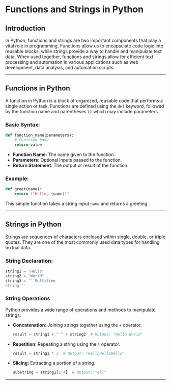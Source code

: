 # Functions and Strings in Python

## Introduction

In Python, functions and strings are two important components that play a vital role in programming. Functions allow us to encapsulate code logic into reusable blocks, while strings provide a way to handle and manipulate text data. When used together, functions and strings allow for efficient text processing and automation in various applications such as web development, data analysis, and automation scripts.

---

## Functions in Python

A function in Python is a block of organized, reusable code that performs a single action or task. Functions are defined using the `def` keyword, followed by the function name and parentheses `()` which may include parameters.

### Basic Syntax:

```python
def function_name(parameters):
    # Function body
    return value
```

- **Function Name**: The name given to the function.
- **Parameters**: Optional inputs passed to the function.
- **Return Statement**: The output or result of the function.

### Example:

```python
def greet(name):
    return f"Hello, {name}!"
```

This simple function takes a string input `name` and returns a greeting.

---

## Strings in Python

Strings are sequences of characters enclosed within single, double, or triple quotes. They are one of the most commonly used data types for handling textual data.

### String Declaration:

```python
string1 = 'Hello'
string2 = "World"
string3 = '''Multiline
string'''
```

### String Operations

Python provides a wide range of operations and methods to manipulate strings:

- **Concatenation**: Joining strings together using the `+` operator.
  ```python
  result = string1 + " " + string2  # Output: "Hello World"
  ```
- **Repetition**: Repeating a string using the `*` operator.
  ```python
  result = string1 * 3  # Output: "HelloHelloHello"
  ```
- **Slicing**: Extracting a portion of a string.
  ```python
  substring = string1[1:4]  # Output: "ell"
  ```

---
